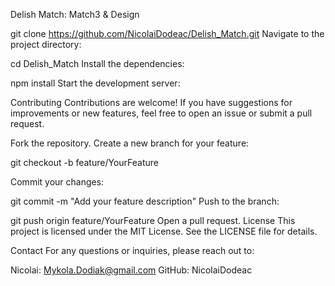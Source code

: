 Delish Match: Match3 & Design

git clone https://github.com/NicolaiDodeac/Delish_Match.git Navigate to the
project directory:

cd Delish_Match Install the dependencies:

npm install Start the development server:

Contributing Contributions are welcome! If you have suggestions for improvements
or new features, feel free to open an issue or submit a pull request.

Fork the repository. Create a new branch for your feature:

git checkout -b feature/YourFeature

Commit your changes:

git commit -m "Add your feature description" Push to the branch:

git push origin feature/YourFeature Open a pull request. License This project is
licensed under the MIT License. See the LICENSE file for details.

Contact For any questions or inquiries, please reach out to:

Nicolai: Mykola.Dodiak@gmail.com GitHub: NicolaiDodeac
